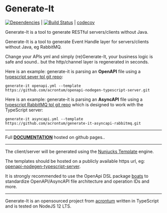 # Generate-It
[![Dependencies](https://david-dm.org/acrontum/generate-it.svg)](https://david-dm.org/acrontum/generate-it) | [![Build Status](https://travis-ci.org/acrontum/generate-it.svg?branch=master)](https://travis-ci.org/acrontum/generate-it) | [codecov](https://codecov.io/gh/acrontum/generate-it/)

Generate-It is a tool to generate RESTful servers/clients without Java.

Generate-It is a tool to generate Event Handle layer for servers/clients without Java, eg RabbitMQ.

Change your APIs yml and simply (re)Generate-It, your business logic is safe and sound.. but the http/channel layer is regenerated in seconds.

Here is an example: generate-it is parsing an **OpenAPI** file using a [typescript sever tpl git repo](https://github.com/acrontum/openapi-nodegen-typescript-server):
```
generate-it openapi.yml --template https://github.com/acrontum/openapi-nodegen-typescript-server.git
```

Here is an example: generate-it is parsing an **AsyncAPI** file using a [typescript RabbitMQ tpl git repo](https://github.com/acrontum/generate-it-asyncapi-rabbitmq) which is designed to work with the TypeScript server:
```
generate-it asyncapi.yml --template https://github.com/acrontum/generate-it-asyncapi-rabbitmq.git
```
___

Full **[DOCUMENTATION](https://acrontum.github.io/generate-it/)** hosted on github pages..

___

The client/server will be generated using the [Nunjucks Template](https://www.npmjs.com/package/nunjucks) engine.

The templates should be hosted on a publicly available https url, eg: [openapi-nodegen-typescript-server](https://github.com/acrontum/openapi-nodegen-typescript-server#setup). 

It is strongly recommended to use the OpenApi DSL package [boats](https://www.npmjs.com/package/boats) to standardize OpenAPI/AsyncAPI file architecture and operation IDs and more.
___

Generate-It is an opensourced project from [acrontum](https://www.acrontum.de/) written in TypeScript and is tested on NodeJS 12 LTS. 
